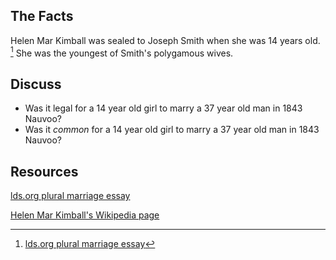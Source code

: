 ## The Facts

Helen Mar Kimball was sealed to Joseph Smith when she was 14 years old.  [^1] She was the youngest of Smith's polygamous wives.

[^1]: [lds.org plural marriage essay](https://www.lds.org/topics/plural-marriage-in-kirtland-and-nauvoo)

## Discuss

* Was it legal for a 14 year old girl to marry a 37 year old man in 1843 Nauvoo?
* Was it *common* for a 14 year old girl to marry a 37 year old man in 1843 Nauvoo?

## Resources

[lds.org plural marriage essay](https://www.lds.org/topics/plural-marriage-in-kirtland-and-nauvoo)

[Helen Mar Kimball's Wikipedia page](https://en.wikipedia.org/wiki/Helen_Mar_Kimball)

